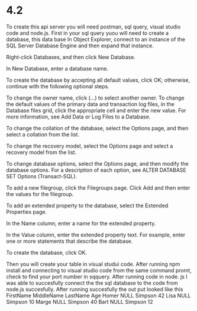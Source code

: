 # 4.2
To create this api server you will need postman, sql query, visual studio code and node.js.
First in your sql query yuou will need to create a database, this data base
In Object Explorer, connect to an instance of the SQL Server Database Engine and then expand that instance.

Right-click Databases, and then click New Database.

In New Database, enter a database name.

To create the database by accepting all default values, click OK; otherwise, continue with the following optional steps.

To change the owner name, click (...) to select another owner.
To change the default values of the primary data and transaction log files, in the Database files grid, click the appropriate cell and enter the new value. For more information, see Add Data or Log Files to a Database.

To change the collation of the database, select the Options page, and then select a collation from the list.

To change the recovery model, select the Options page and select a recovery model from the list.

To change database options, select the Options page, and then modify the database options. For a description of each option, see ALTER DATABASE SET Options (Transact-SQL).

To add a new filegroup, click the Filegroups page. Click Add and then enter the values for the filegroup.

To add an extended property to the database, select the Extended Properties page.

In the Name column, enter a name for the extended property.

In the Value column, enter the extended property text. For example, enter one or more statements that describe the database.

To create the database, click OK.

Then you will create your table in visual studui code.
After running npm install and connecting to visual studio code from the same command promt, check to find your port number in sqquery.
After running code in node. js I was able to succesfully connect the the sql database to the code from node.js succesfully. After running succesfully the out put looked like this
FirstName MiddleName  LastName    Age
Homer  	  NULL	      Simpson	    42
Lisa    	NULL	      Simpson	    10
Marge 	  NULL	      Simpson	    40
Bart	    NULL	      Simpson	    12
